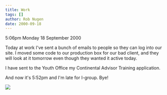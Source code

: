 ```yaml
---
title: Work
tags: []
author: Rob Nugen
date: 2000-09-18
---
```


<p class=date>5:06pm Monday 18 September 2000

<p>Today at work I've sent a bunch of emails to people so they can log into
our site.  I moved some code to our production box for our bad client, and
they will look at it tomorrow even though they wanted it active today.

<p>I have sent to the Youth Office my Continental Advisor Training
application.

<p>And now it's 5:52pm and I'm late for I-group.  Bye!

<p><img src="/images/rob/wL-ROB.gif">

